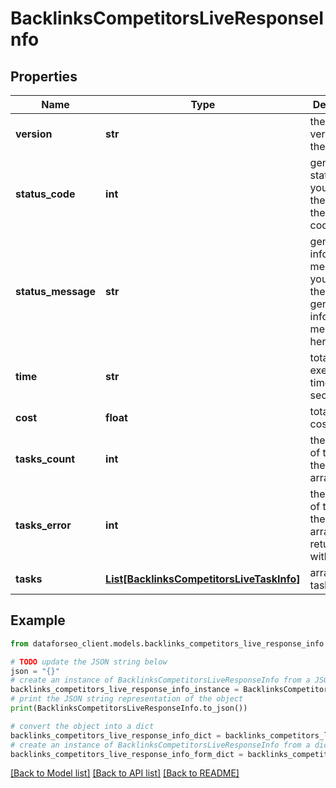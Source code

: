 # BacklinksCompetitorsLiveResponseInfo


## Properties

Name | Type | Description | Notes
------------ | ------------- | ------------- | -------------
**version** | **str** | the current version of the API | [optional] 
**status_code** | **int** | general status code you can find the full list of the response codes here | [optional] 
**status_message** | **str** | general informational message you can find the full list of general informational messages here | [optional] 
**time** | **str** | total execution time, seconds | [optional] 
**cost** | **float** | total tasks cost, USD | [optional] 
**tasks_count** | **int** | the number of tasks in the tasks array | [optional] 
**tasks_error** | **int** | the number of tasks in the tasks array returned with an error | [optional] 
**tasks** | [**List[BacklinksCompetitorsLiveTaskInfo]**](BacklinksCompetitorsLiveTaskInfo.md) | array of tasks | [optional] 

## Example

```python
from dataforseo_client.models.backlinks_competitors_live_response_info import BacklinksCompetitorsLiveResponseInfo

# TODO update the JSON string below
json = "{}"
# create an instance of BacklinksCompetitorsLiveResponseInfo from a JSON string
backlinks_competitors_live_response_info_instance = BacklinksCompetitorsLiveResponseInfo.from_json(json)
# print the JSON string representation of the object
print(BacklinksCompetitorsLiveResponseInfo.to_json())

# convert the object into a dict
backlinks_competitors_live_response_info_dict = backlinks_competitors_live_response_info_instance.to_dict()
# create an instance of BacklinksCompetitorsLiveResponseInfo from a dict
backlinks_competitors_live_response_info_form_dict = backlinks_competitors_live_response_info.from_dict(backlinks_competitors_live_response_info_dict)
```
[[Back to Model list]](../README.md#documentation-for-models) [[Back to API list]](../README.md#documentation-for-api-endpoints) [[Back to README]](../README.md)


